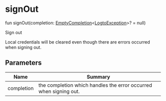 # signOut


fun signOut(completion: [EmptyCompletion](../../io.logto.sdk.android.completion/-empty-completion/index.md)&lt;[LogtoException](../../io.logto.sdk.android.exception/-logto-exception/index.md)&gt;? = null)

Sign out

Local credentials will be cleared even though there are errors occurred when signing out.

## Parameters


| Name  | Summary |
|---|---|
| completion | the completion which handles the error occurred when signing out. |
